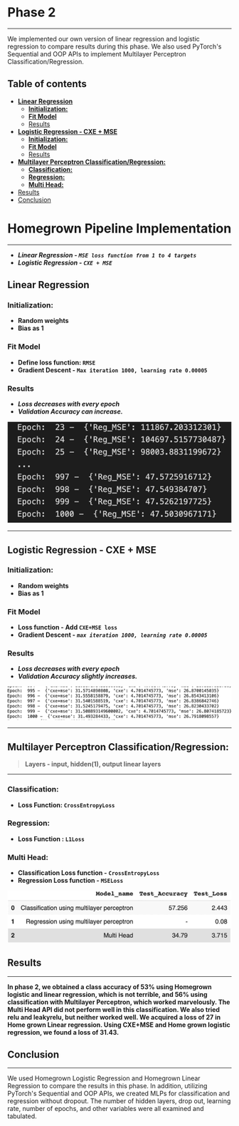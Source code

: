 # Phase 2

---

We implemented our own version of linear regression and logistic regression to
compare results during this phase. We also used PyTorch's Sequential and OOP
APIs to implement Multilayer Perceptron Classification/Regression.

<!-- toc -->

## Table of contents

-   [**Linear Regression**](#linear-regression)
    -   [**Initialization:**](#initialization)
    -   [**Fit Model**](#fit-model)
    -   [Results](#results)
-   [**Logistic Regression - CXE + MSE**](#logistic-regression---cxe--mse)
    -   [**Initialization:**](#initialization-1)
    -   [**Fit Model**](#fit-model-1)
    -   [Results](#results-1)
-   [**Multilayer Perceptron Classification/Regression:**](#multilayer-perceptron-classificationregression)
    -   [**Classification:**](#classification)
    -   [**Regression:**](#regression)
    -   [**Multi Head:**](#multi-head)
-   [Results](#results-2)
-   [Conclusion](#conclusion)

<!-- tocstop -->

# **Homegrown Pipeline Implementation**

---

- ***Linear Regression - `MSE loss function from 1 to 4 targets`***
- ***Logistic Regression - `CXE + MSE`***

## **Linear Regression**

### **Initialization:**

- **Random weights**
- **Bias as 1**

### **Fit Model**

- **Define loss function: `RMSE`**
- **Gradient Descent - `Max iteration 1000, learning rate 0.00005`**

### Results

- ***Loss decreases with every epoch***
- ***Validation Accuracy can increase.***

![Home Grown Linear Regression](../Assets/homegrown_linear.png)

---

## **Logistic Regression - CXE + MSE**

### **Initialization:**

- **Random weights**
- **Bias as 1**

### **Fit Model**

- **Loss function - Add `CXE+MSE loss`**
- **Gradient Descent - *`max iteration 1000, learning rate 0.00005`***

### Results

- ***Loss decreases with every epoch***
- ***Validation Accuracy slightly increases.***

![Home Grown Logistic Regression](../Assets/homegrown_logistic.png)

---

## **Multilayer Perceptron Classification/Regression:**

> **Layers - input, hidden(1), output linear layers**

---

### **Classification:**

- **Loss Function: `CrossEntropyLoss`**

### **Regression:**

- **Loss Function : `L1Loss`**

### **Multi Head:**

- **Classification Loss function - `CrossEntropyLoss`**
- **Regression Loss function - `MSELoss`**

![Multilayer Perceptron](../Assets/mlp.png)

## Results

---

**In phase 2, we obtained a class accuracy of 53% using Homegrown logistic and
linear regression, which is not terrible, and 56% using classification with
Multilayer Perceptron, which worked marvelously. The Multi Head API did not
perform well in this classification. We also tried relu and leakyrelu, but
neither worked well. We acquired a loss of 27 in Home grown Linear regression.
Using CXE+MSE and Home grown logistic regression, we found a loss of 31.43.**

## Conclusion

---

We used Homegrown Logistic Regression and Homegrown Linear Regression to compare
the results in this phase. In addition, utilizing PyTorch's Sequential and OOP
APIs, we created MLPs for classification and regression without dropout. The
number of hidden layers, drop out, learning rate, number of epochs, and other
variables were all examined and tabulated.
